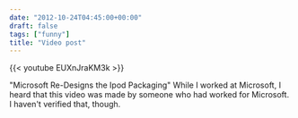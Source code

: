 ```yaml
---
date: "2012-10-24T04:45:00+00:00"
draft: false
tags: ["funny"]
title: "Video post"
---
```

{{< youtube EUXnJraKM3k >}}

"Microsoft Re-Designs the Ipod Packaging" While I worked at Microsoft, I heard that this video was made by someone who had worked for Microsoft. I haven't verified that, though.

